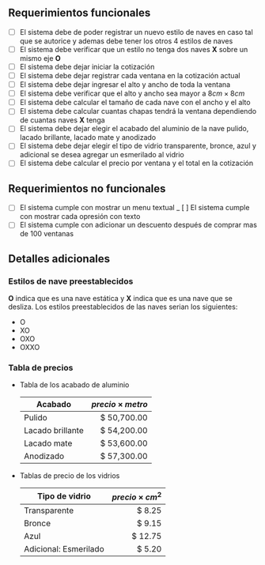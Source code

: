 ## Requerimientos funcionales

- [ ] El sistema debe de poder registrar un nuevo estilo de naves en caso tal que se autorice y ademas debe tener los otros 4 estilos de naves
- [ ] El sistema debe verificar que un estilo no tenga dos naves __X__ sobre un mismo eje __O__
- [ ] El sistema debe dejar iniciar la cotización
- [ ] El sistema debe dejar registrar cada ventana en la cotización actual
- [ ] El sistema debe dejar ingresar el alto y ancho de toda la ventana
- [ ] El sistema debe verificar que el alto y ancho sea mayor a $8cm \times 8cm$
- [ ] El sistema debe calcular el tamaño de cada nave con el ancho y el alto
- [ ] El sistema debe calcular cuantas chapas tendrá la ventana dependiendo de cuantas naves __X__ tenga
- [ ] El sistema debe dejar elegir el acabado del aluminio de la nave pulido, lacado brillante, lacado mate y anodizado
- [ ] El sistema debe dejar elegir el tipo de vidrio transparente, bronce, azul y adicional se desea agregar un esmerilado al vidrio
- [ ] El sistema debe calcular el precio por ventana y el total en la cotización

## Requerimientos no funcionales

- [ ] El sistema cumple con mostrar un menu textual
_ [ ] El sistema cumple con mostrar cada opresión con texto
- [ ] El sistema cumple con adicionar un descuento después de comprar mas de 100 ventanas

## Detalles adicionales

### Estilos de nave preestablecidos

__O__ indica que es una nave estática y __X__ indica que es una nave que se desliza. Los estilos preestablecidos de las naves serian los siguientes:

- O
- XO
- OXO
- OXXO

### Tabla de precios

- Tabla de los acabado de aluminio

  | Acabado          | $precio \times metro$ |
  |------------------|----------------------:|
  | Pulido           |           $ 50,700.00 |
  | Lacado brillante |           $ 54,200.00 |
  | Lacado mate      |           $ 53,600.00 |
  | Anodizado        |           $ 57,300.00 |

- Tablas de precio de los vidrios

  | Tipo de vidrio        | $precio \times cm^2$ |
  |-----------------------|---------------------:|
  | Transparente          |               $ 8.25 |
  | Bronce                |               $ 9.15 |
  | Azul                  |              $ 12.75 |
  | Adicional: Esmerilado |               $ 5.20 |